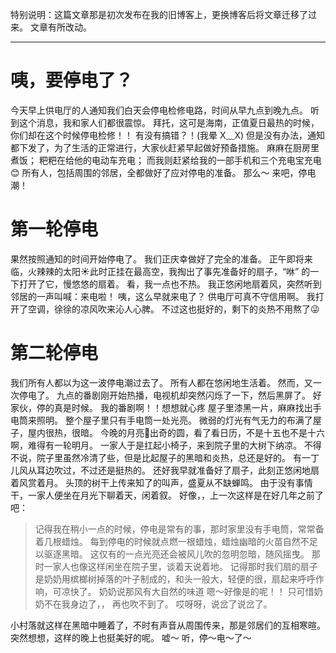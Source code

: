 特别说明：这篇文章那是初次发布在我的旧博客上，更换博客后将文章迁移了过来。
文章有所改动。
***
# 咦，要停电了？
今天早上供电厅的人通知我们白天会停电检修电路，时间从早九点到晚九点。
听到这个消息，我和家人们都很震惊。
拜托，这可是海南，正值夏日最热的时候，你们却在这个时候停电检修！！
有没有搞错？！(我晕 X﹏X)
但是没有办法，通知都下发了，为了生活的正常进行，大家伙赶紧早起做好预备措施。
麻麻在厨房里煮饭；
粑粑在给他的电动车充电；
而我则赶紧给我的一部手机和三个充电宝充电😊
所有人，包括周围的邻居，全都做好了应对停电的准备。
那么～
来吧，停电潮！
# 第一轮停电
果然按照通知的时间开始停电了。
我们正庆幸做好了完全的准备。
正午即将来临，火辣辣的太阳☀此时正挂在最高空，我掏出了事先准备好的扇子，“咻” 的一下打开了它，慢悠悠的扇着。
看，我一点也不热。
我正悠闲地扇着风，突然听到邻居的一声叫喊：来电啦！
咦，这么早就来电了？
供电厅可真不守信用啊。
我打开了空调，徐徐的凉风吹来沁人心脾。
不过这也挺好的，剩下的炎热不用熬了😜
# 第二轮停电
我们所有人都以为这一波停电潮过去了。
所有人都在悠闲地生活着。
然而，又一次停电了。
九点的番剧刚开始热播，电视机却突然闪烁了一下，然后黑屏了。
好家伙，停的真是时候。
我的番剧啊！！想想就心疼
屋子里漆黑一片，麻麻找出手电筒来照明。
整个屋子里只有手电筒一处光亮。
微弱的灯光有气无力的布满了屋子，屋内很热，很暗。
今晚的月亮🌙出奇的圆，看了看日历，不是十五也不是十六啊，难得有一轮明月。
一家人于是扛起小椅子，来到院子里的大树下纳凉。
不得不说，院子里虽然冷清了些，但是比起屋子的黑暗和炎热，总还是好的。
有一丁儿风从耳边吹过，不过还是挺热的。
还好我早就准备好了扇子，此刻正悠闲地扇着风赏着月。
头顶的树干上传来知了的叫声，盛夏从不缺蝉鸣。
由于没有事情干，一家人便坐在月光下聊着天，闲着叙。
好像，，上一次这样是在好几年之前了吧：

> 记得我在稍小一点的时候，停电是常有的事，那时家里没有手电筒，常常备着几根蜡烛。
> 每到停电的时候就点燃一根蜡烛，蜡烛幽暗的火苗自然不足以驱逐黑暗。
> 这仅有的一点光亮还会被风儿吹的忽明忽暗，随风摇曳。
> 那时一家人也像这样闲坐在院子里，谈着天说着地。
> 记得那时我们扇的扇子是奶奶用槟榔树掉落的叶子制成的，和头一般大，轻便的很，扇起来呼呼作响，可凉快了。
> 奶奶说那风有大自然的味道
> 嗯～好像是的呢！！
> 只可惜奶奶不在我身边了，，
> 再也吹不到了。
> 哎呀呀，说岔了说岔了。

小村落就这样在黑暗中睡着了，不时有声音从周围传来，那是邻居们的互相寒暄。
突然想想，这样的晚上也挺美好的呢。
嘘～
听，停～电～了～
<!-- ##{"timestamp":1690554142}## -->